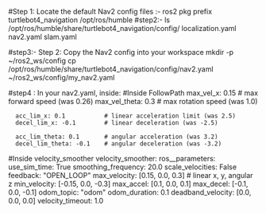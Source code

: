 #Step 1: Locate the default Nav2 config files :- 
ros2 pkg prefix turtlebot4_navigation
/opt/ros/humble
#step2:- ls /opt/ros/humble/share/turtlebot4_navigation/config/
localization.yaml   nav2.yaml   slam.yaml


#step3:- Step 2: Copy the Nav2 config into your workspace
mkdir -p ~/ros2_ws/config
cp /opt/ros/humble/share/turtlebot4_navigation/config/nav2.yaml ~/ros2_ws/config/my_nav2.yaml


#step4 : In your nav2.yaml, inside:
#Inside FollowPath
      max_vel_x: 0.15          # max forward speed (was 0.26)
      max_vel_theta: 0.3       # max rotation speed (was 1.0)

      acc_lim_x: 0.1           # linear acceleration limit (was 2.5)
      decel_lim_x: -0.1        # linear deceleration (was -2.5)

      acc_lim_theta: 0.1       # angular acceleration (was 3.2)
      decel_lim_theta: -0.1    # angular deceleration (was -3.2)
 #Inside velocity_smoother
velocity_smoother:
  ros__parameters:
    use_sim_time: True
    smoothing_frequency: 20.0
    scale_velocities: False
    feedback: "OPEN_LOOP"
    max_velocity: [0.15, 0.0, 0.3]    # linear x, y, angular z
    min_velocity: [-0.15, 0.0, -0.3]
    max_accel: [0.1, 0.0, 0.1]
    max_decel: [-0.1, 0.0, -0.1]
    odom_topic: "odom"
    odom_duration: 0.1
    deadband_velocity: [0.0, 0.0, 0.0]
    velocity_timeout: 1.0


